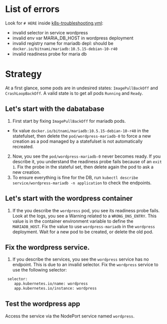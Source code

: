 # List of errors

Look for `# HERE` inside [k8s-troubleshooting.yml](../../../kubernetes-ressources/terraform/k8s-troubleshooting.yml):
* invalid selector in service wordpress
* invalid env var MARIA_DB_HOST in wordpress deployment
* invalid registry name for mariadb depl: should be `docker.io/bitnami/mariadb:10.5.15-debian-10-r40`
* invalid readiness probe for maria db

# Strategy

At a first glance, some pods are in undesired states: `ImagePullBackOff` and `CrashLoopBackOff`.
A valid state is to get all pods `Running` and `Ready`.

## Let's start with the dabatabase

1. First start by fixing `ImagePullBackOff` for mariadb pods.
  * fix value `docker.io/bitnami/mariadb:10.5.15-debian-10-r40` in the statefulset, then delete the `pod/wordpress-mariadb-0` to force a new creation as a pod managed by a statefulset is not automatically recreated.
2. Now, you see the `pod/wordpress-mariadb-0` never becomes ready. If you describe it, you understand the readiness probe fails because of an `exit 1`. Fix the probe in the stateful set, then delete again the pod to ask a new creation.
3. To ensure everything is fine for the DB, run `kubectl describe service/wordpress-mariadb -n application` to check the endpoints.

## Let's start with the wordpress container

1. If the you describe the `wordpress` pod, you see its readiness probe fails. Look at the logs, you see a Warning related to a `WRONG_DNS_ENTRY`. This value is in the container environment variable to define the `MARIADB_HOST`. Fix the value to use `wordpress-mariadb` in the `wordpress` deployment. Wait for a new pod to be created, or delete the old pod.

## Fix the wordpress service.

1. If you describe the services, you see the `wordpress` service has no endpoint. This is due to an invalid selector. Fix the `wordpress` service to use the following selector:
```sh
 selector:
    app.kubernetes.io/name: wordpress
    app.kubernetes.io/instance: wordpress
```

## Test the wordpress app

Access the service via the NodePort service named `wordpress`.